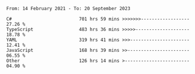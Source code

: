 <!-- [![Top Langs](https://github-readme-stats.vercel.app/api/top-langs/?username=thititongumpun&layout=compact&langs_count=7&theme=prussian)](https://github.com/thititongumpun)
[![Anurag's GitHub stats](https://github-readme-stats.vercel.app/api?username=thititongumpun&hide=stars&show_icons=true&theme=prussian)](https://github.com/thititongumpun) -->

<!--START_SECTION:waka-->

```text
From: 14 February 2021 - To: 20 September 2023

C#                         701 hrs 59 mins >>>>>>>------------------   27.26 %
TypeScript                 483 hrs 36 mins >>>>>--------------------   18.78 %
YAML                       319 hrs 41 mins >>>----------------------   12.41 %
JavaScript                 168 hrs 39 mins >>-----------------------   06.55 %
Other                      126 hrs 14 mins >------------------------   04.90 %
```

<!--END_SECTION:waka-->
